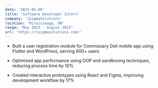```yaml
---
date: '2023-05-08'
title: 'Software Developer Intern'
company: 'iSigmaSolutions'
location: 'Mississauga, ON'
range: 'May 2023 - August 2023'
url: 'https://isigmasolutions.com/'
---
```


- Built a user registration module for Commissary Deli mobile app using Flutter and WordPress, serving 600+ users

- Optimized app performance using OOP and sandboxing techniques, reducing process time by 10%

- Created interactive prototypes using React and Figma, improving development workflow by 17%

